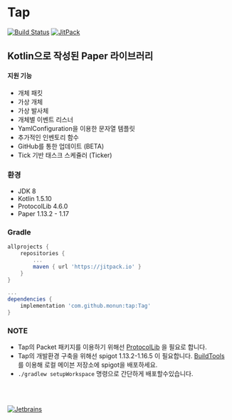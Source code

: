 # Tap
[![Build Status](https://travis-ci.com/monun/tap.svg?branch=master)](https://travis-ci.com/monun/tap)
[![JitPack](https://jitpack.io/v/monun/tap.svg)](https://jitpack.io/#monun/tap)

## Kotlin으로 작성된 Paper 라이브러리
#### 지원 기능
 * 개체 패킷
 * 가상 개체
 * 가상 발사체
 * 개체별 이벤트 리스너
 * YamlConfiguration을 이용한 문자열 템플릿
 * 추가적인 인벤토리 함수
 * GitHub를 통한 업데이트 (BETA)
 * Tick 기반 태스크 스케쥴러 (Ticker)

### 환경
* JDK 8
* Kotlin 1.5.10
* ProtocolLib 4.6.0
* Paper 1.13.2 - 1.17
 
### Gradle
```groovy
allprojects {
    repositories {
        ...
        maven { url 'https://jitpack.io' }
    }
}

...
dependencies {
    implementation 'com.github.monun:tap:Tag'
}
``` 

### NOTE
* Tap의 Packet 패키지를 이용하기 위해선 [ProtocolLib](https://github.com/dmulloy2/ProtocolLib/releases) 을 필요로 합니다.
* Tap의 개발환경 구축을 위해선 spigot 1.13.2-1.16.5 이 필요합니다. [BuildTools](https://www.spigotmc.org/wiki/buildtools/) 를 이용해 로컬 메이븐 저장소에 spigot을 배포하세요.
* `./gradlew setupWorkspace` 명령으로 간단하게 배포할수있습니다.
  
<br>
<br>


[![Jetbrains](https://i.ibb.co/fp0CyZ7/jetbrains.png)](https://jb.gg/OpenSource)